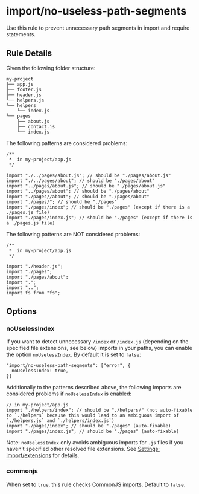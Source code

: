 import/no-useless-path-segments
===============================

Use this rule to prevent unnecessary path segments in import and require statements.

Rule Details
------------

Given the following folder structure:

    my-project
    ├── app.js
    ├── footer.js
    ├── header.js
    └── helpers.js
    └── helpers
        └── index.js
    └── pages
        ├── about.js
        ├── contact.js
        └── index.js

The following patterns are considered problems:

    /**
     *  in my-project/app.js
     */

    import "./../pages/about.js"; // should be "./pages/about.js"
    import "./../pages/about"; // should be "./pages/about"
    import "../pages/about.js"; // should be "./pages/about.js"
    import "../pages/about"; // should be "./pages/about"
    import "./pages//about"; // should be "./pages/about"
    import "./pages/"; // should be "./pages"
    import "./pages/index"; // should be "./pages" (except if there is a ./pages.js file)
    import "./pages/index.js"; // should be "./pages" (except if there is a ./pages.js file)

The following patterns are NOT considered problems:

    /**
     *  in my-project/app.js
     */

    import "./header.js";
    import "./pages";
    import "./pages/about";
    import ".";
    import "..";
    import fs from "fs";

Options
-------

### noUselessIndex

If you want to detect unnecessary `/index` or `/index.js` (depending on the specified file extensions, see below) imports in your paths, you can enable the option `noUselessIndex`. By default it is set to `false`:

    "import/no-useless-path-segments": ["error", {
      noUselessIndex: true,
    }]

Additionally to the patterns described above, the following imports are considered problems if `noUselessIndex` is enabled:

    // in my-project/app.js
    import "./helpers/index"; // should be "./helpers/" (not auto-fixable to `./helpers` because this would lead to an ambiguous import of `./helpers.js` and `./helpers/index.js`)
    import "./pages/index"; // should be "./pages" (auto-fixable)
    import "./pages/index.js"; // should be "./pages" (auto-fixable)

Note: `noUselessIndex` only avoids ambiguous imports for `.js` files if you haven’t specified other resolved file extensions. See [Settings: import/extensions](https://github.com/benmosher/eslint-plugin-import#importextensions) for details.

### commonjs

When set to `true`, this rule checks CommonJS imports. Default to `false`.
